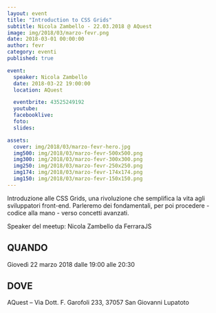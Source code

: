 ```yaml
---
layout: event
title: "Introduction to CSS Grids"
subtitle: Nicola Zambello - 22.03.2018 @ AQuest
image: img/2018/03/marzo-fevr.png
date: 2018-03-01 00:00:00
author: fevr
category: eventi
published: true

event:
  speaker: Nicola Zambello
  date: 2018-03-22 19:00:00
  location: AQuest

  eventbrite: 43525249192
  youtube:
  facebooklive: 
  foto: 
  slides:

assets:
  cover: img/2018/03/marzo-fevr-hero.jpg
  img500: img/2018/03/marzo-fevr-500x500.png
  img300: img/2018/03/marzo-fevr-300x300.png
  img250: img/2018/03/marzo-fevr-250x250.png
  img174: img/2018/03/marzo-fevr-174x174.png
  img150: img/2018/03/marzo-fevr-150x150.png
---
```


Introduzione alle CSS Grids, una rivoluzione che semplifica la vita agli sviluppatori front-end. Parleremo dei fondamentali, per poi procedere - codice alla mano - verso concetti avanzati.

Speaker del meetup: Nicola Zambello da FerraraJS

## QUANDO

Giovedì 22 marzo 2018 dalle 19:00 alle 20:30

## DOVE

AQuest – Via Dott. F. Garofoli 233, 37057 San Giovanni Lupatoto

